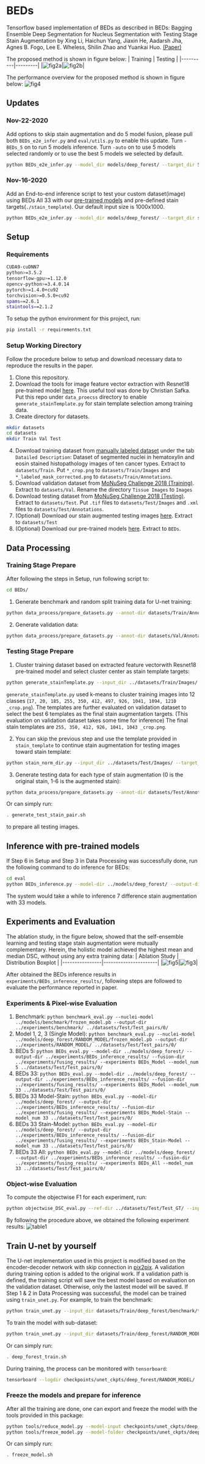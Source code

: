 # BEDs
Tensorflow based implementation of BEDs as described in BEDs: Bagging Ensemble Deep Segmentation for Nucleus Segmentation with Testing Stage Stain Augmentation by Xing Li, Haichun Yang, Jiaxin He, Aadarsh Jha, Agnes B. Fogo, Lee E. Wheless, Shilin Zhao and Yuankai Huo. [(Paper)](https://arxiv.org/abs/2102.08990)



The proposed method is shown in figure below:
| Training | Testing |
|----------|---------|
|![fig2a](examples/Fig2a.png)|![fig2b](examples/Fig2b.png)|

The performance overview for the proposed method is shown in figure below:
![fig4](examples/Fig4.png)

## Updates
### Nov-22-2020
Add options to skip stain augmentation and do 5 model fusion, please pull both `BEDs_e2e_infer.py` and `eval/utils.py` to enable this update. Turn `-BEDs_5` on to run 5 models inference. Turn `-auto` on to use 5 models selected randomly or to use the best 5 models we selected by default.
```bash
python BEDs_e2e_infer.py --model_dir models/deep_forest/ --target_dir SPECIFY/IF/DO/STAIN/AUG/ --annot_dir SPECIFY/IF/EVAL/ --output_dir experiments/BEDs_e2e_infer/BEDs_5_Model/ --ext tif -BEDs_5 datasets/Test/Images/
```

### Nov-16-2020
Add an End-to-end inference script to test your custom dataset(image) using BEDs All 33 with our [pre-trained models](https://drive.google.com/file/d/13mx5xXMtHRQ7iUJuPJCtnL9RaV_2vW2y/view?usp=sharing) and pre-defined stain targets(`./stain_template`). Our default input size is 1000x1000.
```bash
python BEDs_e2e_infer.py --model_dir models/deep_forest/ --target_dir stain_template/ --annot_dir SPECIFY/IF/EVAL/ --output_dir experiments/BEDs_e2e_infer/ --ext tif IM_OR_FOLDER
```

## Setup
### Requirements
```bash
CUDA9-cuDNN7
python>=3.5.2
tensorflow-gpu>=1.12.0
opencv-python>=3.4.0.14
pytorch>=1.4.0+cu92
torchvision>=0.5.0+cu92
spams==2.6.1
staintools==2.1.2
```
To setup the python environment for this project, run:
```bash
pip install -r requirements.txt
```
### Setup Working Directory
Follow the procedure below to setup and download necessary data to reproduce the results in the paper.
1. Clone this repository.
2. Download the tools for image feature vector extraction with Resnet18 pre-trained model [here](https://github.com/christiansafka/img2vec). This useful tool was done by Christian Safka. Put this repo under `data_proecss` directory to enable `generate_stainTemplate.py` for stain template selection among training data.
3. Create directory for datasets.
```bash
mkdir datasets
cd datasets
mkdir Train Val Test
```
4. Download training dataset from [manually labeled dataset](https://wiki.cancerimagingarchive.net/display/DOI/Dataset+of+Segmented+Nuclei+in+Hematoxylin+and+Eosin+Stained+Histopathology+Images#64685083ecc2435b89864b8786e25fb87d22822a) under the tab `Datailed Description`: Dataset of segmented nuclei in hematoxylin and eosin stained histopathology images of ten cancer types. Extract to `datasets/Train`. Put `*_crop.png` to `datasets/Train/Images` and `*_labeled_mask_corrected.png` to `datasets/Train/Annotations`.
5. Download validation dataset from [MoNuSeg Challenge 2018 (Training)](https://monuseg.grand-challenge.org/Data/). Extract to `datasets/Val`. Rename the directory `Tissue Images` to `Images`
6. Download testing dataset from [MoNuSeg Challenge 2018 (Testing)](https://monuseg.grand-challenge.org/Data/). Extract to `datasets/Test`. Put `.tif` files to `datasets/Test/Images` and `.xml` files to `datasets/Test/Annotations`.
5. (Optional) Download our stain augmented testing images [here](https://drive.google.com/file/d/1VvFbE0kKD85rLZjK0T1L4Rh0NR4Xfbt7/view?usp=sharing). Extract to `datasets/Test`
6. (Optional) Download our pre-trained models [here](https://drive.google.com/file/d/13mx5xXMtHRQ7iUJuPJCtnL9RaV_2vW2y/view?usp=sharing). Extract to `BEDs`.

## Data Processing

### Training Stage Prepare
After following the steps in Setup, run following script to:
```bash
cd BEDs/
```
1. Generate benchmark and random split training data for U-net training:
```bash
python data_process/prepare_datasets.py --annot-dir datasets/Train/Annotations/ --output-dir datasets/Train/deep_forest/ --stage train --subset-num 33 datasets/Train/Images/
```
2. Generate validation data:
```bash
python data_process/prepare_datasets.py --annot-dir datasets/Val/Annotations/ --output-dir datasets/Val/Val/ --stage val datasets/Val/Images/
```

### Testing Stage Prepare
1. Cluster training dataset based on extracted feature vectorwith Resnet18 pre-trained model and select cluster center as stain template targets:
```bash
python generate_stainTemplate.py --input_dir ../datasets/Train/Images/ --output_dir ../datasets/Train/Stain_template/
```
`generate_stainTemplate.py` used k-means to cluster training images into 12 classes (`17, 20, 185, 255, 350, 412, 497, 926, 1041, 1094, 1210 _crop.png`). The templates are further evaluated on validation dataset to select the best 6 templates as the final stain augmentation targets. (This evaluation on validation dataset takes some time for inference) The final stain templates are `255, 350, 412, 926, 1041, 1043 _crop.png`.

2. You can skip the previous step and use the template provided in `stain_template` to continue stain augmentation for testing images toward stain template:
```bash
python stain_norm_dir.py --input_dir ../datasets/Test/Images/ --target_dir stain_template/ --output_dir ../datasets/Test/Test_pairs_final/ --ext tif
```
3. Generate testing data for each type of stain augmentation (0 is the original stain, 1-6 is the augmented stain):
```bash
python data_process/prepare_datasets.py --annot-dir datasets/Test/Annotation/ --output-dir datasets/Test/Test_pairs/0/ --stage test datasets/Test/Images_stainNormed/0/
```
Or can simply run:
```bash
. generate_test_stain_pair.sh
```
to prepare all testing images.

## Inference with pre-trained models
If Step 6 in Setup and Step 3 in Data Processing was successfully done, run the following command to do inference for BEDs:
```bash
cd eval
python BEDs_inference.py --model-dir ../models/deep_forest/ --output-dir ../experiments/BEDs_inference_results/ ../datasets/Test/Test_pairs/
```
The system would take a while to inference 7 difference stain augmentation with 33 models.

## Experiments and Evaluation
The ablation study, in the figure below, showed that the self-ensemble learning and testing stage stain augmentation were mutually complementary. Herein, the holistic model achieved the highest mean and median DSC, without using any extra training data:
| Ablation Study | Distribution Boxplot |
|----------------|----------------------|
|![fig5](examples/Fig5.png)|![fig3](examples/Fig3.png)|

After obtained the BEDs inference results in `experiments/BEDs_inference_results/`, following steps are followed to evaluate the performance reported in paper.

### Experiments & Pixel-wise Evaluation

1. Benchmark: `python benchmark_eval.py --nuclei-model ../models/benchmark/frozen_model.pb --output-dir ../experiments/benchmark/ ../datasets/Test/Test_pairs/0/`
2. Model 1, 2, 3 (Single Model): `python benchmark_eval.py --nuclei-model ../models/deep_forest/RANDOM_MODEL/frozen_model.pb --output-dir ../experiments/RANDOM_MODEL/ ../datasets/Test/Test_pairs/0/`
3. BEDs 5: `python BEDs_eval.py --model-dir ../models/deep_forest/ --output-dir ../experiments/BEDs_inference_results/ --fusion-dir ../experiments/fusing_results/ --experiments BEDs_Model --model_num 5 ../datasets/Test/Test_pairs/0/`
4. BEDs 33: `python BEDs_eval.py --model-dir ../models/deep_forest/ --output-dir ../experiments/BEDs_inference_results/ --fusion-dir ../experiments/fusing_results/ --experiments BEDs_Model --model_num 33 ../datasets/Test/Test_pairs/0/`
5. BEDs 33 Model-Stain: `python BEDs_eval.py --model-dir ../models/deep_forest/ --output-dir ../experiments/BEDs_inference_results/ --fusion-dir ../experiments/fusing_results/ --experiments BEDs_Model-Stain --model_num 33 ../datasets/Test/Test_pairs/0/`
6. BEDs 33 Stain-Model: `python BEDs_eval.py --model-dir ../models/deep_forest/ --output-dir ../experiments/BEDs_inference_results/ --fusion-dir ../experiments/fusing_results/ --experiments BEDs_Stain-Model --model_num 33 ../datasets/Test/Test_pairs/0/`
7. BEDs 33 All: `python BEDs_eval.py --model-dir ../models/deep_forest/ --output-dir ../experiments/BEDs_inference_results/ --fusion-dir ../experiments/fusing_results/ --experiments BEDs_All --model_num 33 ../datasets/Test/Test_pairs/0/`

### Object-wise Evaluation
To compute the objectwise F1 for each experiment, run:
```bash
python objectwise_DSC_eval.py --ref-dir ../datasets/Test/Test_GT/ --input-dir ../experiments/fusing_results/EXPERIMENT_DIR/ --output-dir ../experiments/objectwise_F1/EXPERIMENT_DIR/
```

By following the procedure above, we obtained the following experiment results:
![table1](examples/Table1.png)

## Train U-net by yourself
The U-net implementation used in this project is modified based on the encoder-decoder network with skip connection in [pix2pix](https://github.com/affinelayer/pix2pix-tensorflow). A validation during training option is added to the original work. If a validation path is defined, the training script will save the best model based on evaluation on the validation dataset. Otherwise, only the lastest model will be saved. If Step 1 & 2 in Data Processing was successful, the model can be trained using `train_unet.py`.
For example, to train the benchmark:
```bash
python train_unet.py --input_dir datasets/Train/deep_forest/benchmark/train/ --val_dir datasets/Val/Val/ --mode train --output_dir checkpoints/unet_ckpts/benchmark/ --max_epochs 30 --summary_freq 1356 --save_freq 1356 --display_freq 5424 --scale_size 256
```
To train the model with sub-dataset:
```bash
python train_unet.py --input_dir datasets/Train/deep_forest/RANDOM_MODEL/train/ --val_dir datasets/Val/Val/ --mode train --output_dir checkpoints/unet_ckpts/RANDOM_MODEL/ --max_epochs 30 --summary_freq 904 --save_freq 904 --display_freq 4520 --scale_size 256
```
Or can simply run:
```bash
. deep_forest_train.sh
```
During training, the process can be monitored with `tensorboard`:
```bash
tensorboard --logdir checkpoints/unet_ckpts/deep_forest/RANDOM_MODEL/
```

### Freeze the models and prepare for inference
After all the training are done, one can export and freeze the model with the tools provided in this package:
```bash
python tools/reduce_model.py --model-input checkpoints/unet_ckpts/deep_forest/MODEL_DIR/ --model-output checkpoints/unet_ckpts/deep_forest/MODEL_DIR/
python tools/freeze_model.py --model-folder checkpoints/unet_ckpts/deep_forest/MODEL_DIR/
```
Or can simply run:
```bash
. freeze_model.sh
```
